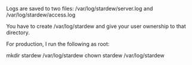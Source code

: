 Logs are saved to two files:
/var/log/stardew/server.log and /var/log/stardew/access.log


You have to create /var/log/stardew and give your user ownership to that directory.

For production, I run the following as root:

mkdir stardew /var/log/stardew
chown stardew /var/log/stardew

